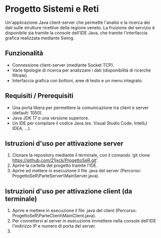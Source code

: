 # Progetto Sistemi e Reti
Un'applicazione Java client-server che permette l'analisi e la ricerca dei dati sulle strutture ricettive della regione veneto. La fruizione del servizio è disponibile sia tramite la console dell'IDE Java, che tramite l'interfaccia grafica realizzata mediante Swing.

## Funzionalità
- Connessione client-server (mediante Socket TCP).
- Varie tipologie di ricerca per analizzare i dati (disponibilità di ricerche filtrate).
- Interfaccia grafica con bottoni, aree di testo e un menu integrato.

## Requisiti / Prerequisiti
- Una porta libera per permettere la comunicazione tra client e server (default: 1050).
- Java JDK 17 o una versione superiore.
- Un IDE per compilare il codice Java (es. Visual Studio Code, IntelliJ IDEA, ...).

## Istruzioni d'uso per attivazione server
1. Clonare la repository mediante il terminale, con il comando 'git clone https://github.com/21jxck/ProgettoSeR.git'.
2. Aprire la cartella del progetto tramite l'IDE.
3. Aprire ed mettere in esecuzione il file .java del server (Percorso: ProgettoSeR\ParteServer\MainServer.java).

## Istruzioni d'uso per attivazione client (da terminale)
1. Aprire e mettere in esecuzione il file .java del client (Percorso: ProgettoSeR\ParteClient\MainClient.java).
2. Per connettersi al server in esecuzione immettere nella console dell'IDE l'indirizzo IP e numero di porta del server.
3. 
